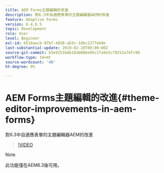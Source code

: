 ```yaml
---
title: AEM Forms主題編輯的改進
description: 對6.3中自適應表單的主題編輯器AEM的改進
feature: Adaptive Forms
version: 6.4,6.5
topic: Development
role: User
level: Beginner
exl-id: 6518aacb-97bf-4038-ab3c-1dbc2277eb9e
last-substantial-update: 2019-02-20T00:00:00Z
source-git-commit: b3e9251bdb18a008be95c1fa9e5c79252a74fc98
workflow-type: tm+mt
source-wordcount: '40'
ht-degree: 0%

---
```


# AEM Forms主題編輯的改進{#theme-editor-improvements-in-aem-forms}

對6.3中自適應表單的主題編輯器AEM的改進

>[!VIDEO](https://video.tv.adobe.com/v/19497?quality=12&learn=on)

>[!NOTE]
>
>此功能僅在AEM6.3後可用。
